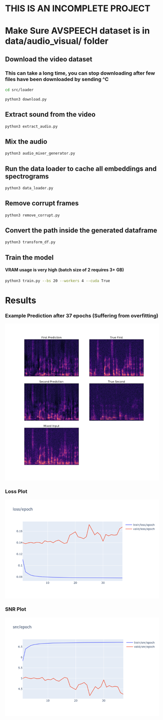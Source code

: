 # THIS IS AN INCOMPLETE PROJECT

# Make Sure AVSPEECH dataset is in data/audio\_visual/ folder

## Download the video dataset
### This can take a long time, you can stop downloading after few files have been downloaded by sending ^C

```bash
cd src/loader
```

```bash
python3 download.py
```

## Extract sound from the video

```bash
python3 extract_audio.py
```

## Mix the audio

```bash
python3 audio_mixer_generator.py
```

## Run the data loader to cache all embeddings and spectrograms
```bash
python3 data_loader.py
```

## Remove corrupt frames
```bash
python3 remove_corrupt.py
```

## Convert the path inside the generated dataframe
```bash
python3 transform_df.py
```

## Train the model
#### VRAM usage is very high (batch size of 2 requires 3+ GB)
```bash
python3 train.py --bs 20 --workers 4 --cuda True
```

# Results

### Example Prediction after 37 epochs (Suffering from overfitting)
![validation spectrogram](data/images/validation_example.png "SValidation Spectrogram")

### Loss Plot
![loss plot](data/images/loss_plot.png "Loss Plot")

### SNR Plot
![snr plot](data/images/snr_plot.png "SNR Plot")
